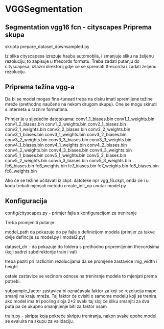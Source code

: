 # VGGSegmentation
Segmentation vgg16 fcn - cityscapes
Priprema skupa
--------------
skripta prepare_dataset_downsampled.py

Iz slika cityscapesa izrezuje haubu automobila, i smanjuje sliku na željenu rezoluciju, to zapisuje u tfrecords formatu.
Treba zadati putanju do cityscapesa, izlazni direktorij gdje će se spremati tfrecordsi i zadati željenu rezoluciju.

Priprema težina vgg-a
-----------------------
Da bi se model mogao fine-tuneati treba na disku imati spremljene težine mreže (prethodno naučene na nekom drugom skupu).
One se mogu skinuti s interneta u raznim formatima. 

Primjer je u sljedećim datotekama:
conv1_1_biases.bin
conv1_1_weights.bin
conv1_2_biases.bin
conv1_2_weights.bin
conv2_1_biases.bin
conv2_1_weights.bin
conv2_2_biases.bin
conv2_2_weights.bin
conv3_1_biases.bin
conv3_1_weights.bin
conv3_2_biases.bin
conv3_2_weights.bin
conv3_3_biases.bin
conv3_3_weights.bin
conv4_1_biases.bin
conv4_1_weights.bin
conv4_2_biases.bin
conv4_2_weights.bin
conv4_3_biases.bin
conv4_3_weights.bin
conv5_1_biases.bin
conv5_1_weights.bin
conv5_2_biases.bin
conv5_2_weights.bin
conv5_3_biases.bin
conv5_3_weights.bin
fc6_biases.bin
fc6_weights.bin
fc7_biases.bin
fc7_weights.bin
fc8_biases.bin
fc8_weights.bin

Ako će se težine učitavati iz ckpt. datoteke npr vgg_16.ckpt, onda će
i u kodu trebati mjenjati metodu create_init_op unutar model.py

Konfiguracija
--------------

config/cityscapes.py - primjer fajla s konfiguracijom za treniranje

Treba promjeniti putanje

model_path da pokazuje do py fajla s definicijom modela (primjer za takve dvije defincije su model.py i model2.py)


dataset_dir - da pokazuje do foldera s prethodno pripremljenim tfrecordsima (koji sadrzi subdirektorije train i val)

treba paziti pri razlicitim rezolucijama da se promjene zastavice img_width i height

ostale zastavice se većinom odnose na treniranje modela to mjenjati prema potrebi.

subsample_factor zastavica bi označavala faktor za koji se rezolucija mape smanji na kraju mreže.
Taj faktor će ovisiti o samome modelu koji se trenira, ako model ima tri pooling sloja 2*2 svaki taj sloj će sliku smanjiti za dva puta pa će ukupno smanjnjenje biti za faktor osam



train.py - skripta koja pokreće skriptu treniranja, nakon svake epohe model se evaluira na skupu za validaciju.



